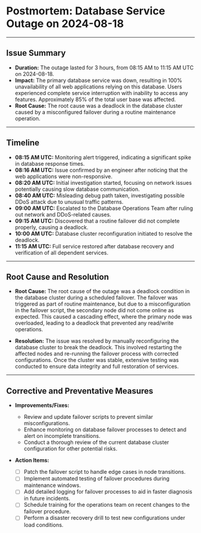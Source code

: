 # Postmortem: Database Service Outage on 2024-08-18

---

## Issue Summary

- **Duration:** The outage lasted for 3 hours, from 08:15 AM to 11:15 AM UTC on 2024-08-18.
- **Impact:** The primary database service was down, resulting in 100% unavailability of all web applications relying on this database. Users experienced complete service interruption with inability to access any features. Approximately 85% of the total user base was affected.
- **Root Cause:** The root cause was a deadlock in the database cluster caused by a misconfigured failover during a routine maintenance operation.

---

## Timeline

- **08:15 AM UTC:** Monitoring alert triggered, indicating a significant spike in database response times.
- **08:16 AM UTC:** Issue confirmed by an engineer after noticing that the web applications were non-responsive.
- **08:20 AM UTC:** Initial investigation started, focusing on network issues potentially causing slow database communication.
- **08:40 AM UTC:** Misleading debug path taken, investigating possible DDoS attack due to unusual traffic patterns.
- **09:00 AM UTC:** Escalated to the Database Operations Team after ruling out network and DDoS-related causes.
- **09:15 AM UTC:** Discovered that a routine failover did not complete properly, causing a deadlock.
- **10:00 AM UTC:** Database cluster reconfiguration initiated to resolve the deadlock.
- **11:15 AM UTC:** Full service restored after database recovery and verification of all dependent services.

---

## Root Cause and Resolution

- **Root Cause:** The root cause of the outage was a deadlock condition in the database cluster during a scheduled failover. The failover was triggered as part of routine maintenance, but due to a misconfiguration in the failover script, the secondary node did not come online as expected. This caused a cascading effect, where the primary node was overloaded, leading to a deadlock that prevented any read/write operations.
  
- **Resolution:** The issue was resolved by manually reconfiguring the database cluster to break the deadlock. This involved restarting the affected nodes and re-running the failover process with corrected configurations. Once the cluster was stable, extensive testing was conducted to ensure data integrity and full restoration of services.

---

## Corrective and Preventative Measures

- **Improvements/Fixes:**
  - Review and update failover scripts to prevent similar misconfigurations.
  - Enhance monitoring on database failover processes to detect and alert on incomplete transitions.
  - Conduct a thorough review of the current database cluster configuration for other potential risks.

- **Action Items:**
  - [ ] Patch the failover script to handle edge cases in node transitions.
  - [ ] Implement automated testing of failover procedures during maintenance windows.
  - [ ] Add detailed logging for failover processes to aid in faster diagnosis in future incidents.
  - [ ] Schedule training for the operations team on recent changes to the failover procedure.
  - [ ] Perform a disaster recovery drill to test new configurations under load conditions.

